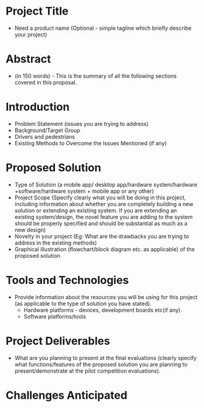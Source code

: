 # Project Title
* Need a product name (Optional - simple tagline which briefly describe your project)

# Abstract
* (in 150 words) - This is the summary of all the following sections covered in this proposal.

# Introduction 
* Problem Statement (issues you are trying to address)
* Background/Target Group
* Drivers and pedestrians
* Existing Methods to Overcome the Issues Mentioned (if any)


# Proposed Solution
* Type of Solution (a mobile app/ desktop app/hardware system/hardware +software/hardware system + mobile app or any other)
* Project Scope (Specify clearly what you will be doing in this project, including information about whether you are completely building a new solution or extending an existing system. If you are extending an existing system/design, the novel feature you are adding to the system should be properly specified and should be substantial as much as a new design)
* Novelty in your project (Eg: What are the drawbacks you are trying to address in the existing methods)
* Graphical illustration (flowchart/block diagram etc. as applicable) of the proposed solution


# Tools and Technologies 
* Provide information about the resources you will be using for this project (as applicable to the type of solution you have stated).
  * Hardware platforms - devices, development boards etc(if any).
  * Software platforms/tools


# Project Deliverables
* What are you planning to present at the final evaluations (clearly specify what functions/features of the proposed solution you are planning to present/demonstrate at the pilot competition evaluations).


# Challenges Anticipated

